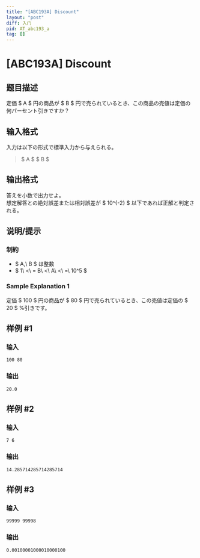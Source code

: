 ```yaml
---
title: "[ABC193A] Discount"
layout: "post"
diff: 入门
pid: AT_abc193_a
tag: []
---
```


# [ABC193A] Discount

## 题目描述

[problemUrl]: https://atcoder.jp/contests/abc193/tasks/abc193_a

定価 $ A $ 円の商品が $ B $ 円で売られているとき、この商品の売値は定価の何パーセント引きですか？

## 输入格式

入力は以下の形式で標準入力から与えられる。

> $ A $ $ B $

## 输出格式

答えを小数で出力せよ。  
 想定解答との絶対誤差または相対誤差が $ 10^{-2} $ 以下であれば正解と判定される。

## 说明/提示

### 制約

- $ A,\ B $ は整数
- $ 1\ <\ = B\ <\ A\ <\ =\ 10^5 $

### Sample Explanation 1

定価 $ 100 $ 円の商品が $ 80 $ 円で売られているとき、この売値は定価の $ 20 $ %引きです。

## 样例 #1

### 输入

```
100 80
```

### 输出

```
20.0
```

## 样例 #2

### 输入

```
7 6
```

### 输出

```
14.285714285714285714
```

## 样例 #3

### 输入

```
99999 99998
```

### 输出

```
0.00100001000010000100
```


